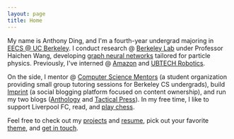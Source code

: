```yaml
---
layout: page
title: Home
---
```


My name is Anthony Ding, and I'm a fourth-year undergrad majoring in [EECS @ UC Berkeley](https://eecs.berkeley.edu). I conduct research @ [Berkeley Lab](https://lbl.gov) under Professor Haichen Wang, developing [graph neural networks](https://github.com/xju/root_gnn) tailored for particle physics. Previously, I've interned @ [Amazon](https://amazon.com) and [UBTECH Robotics](https://ubtrobot.com/).

On the side, I mentor @ [Computer Science Mentors](https://csm.berkeley.edu) (a student organization providing small group tutoring sessions for Berkeley CS undergrads), build [Imprint](https://imprint.to) (a social blogging platform focused on content ownership), and run my two blogs ([Anthology](https://anthony.imprint.to) and [Tactical Press](tactical-press)). In my free time, I like to support Liverpool FC, read, and [play chess](https://chess.com/member/ynotding).

Feel free to check out my [projects](projects) and [resume]({{site.baseurl}}/assets/Anthony_Ding.pdf), pick out your favorite [theme](themes), and [get in touch](contact).
